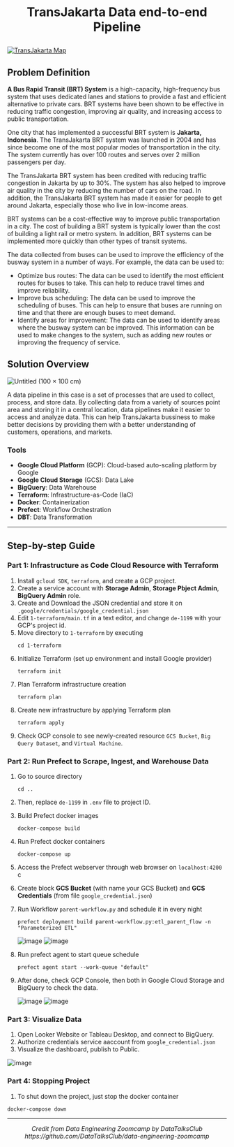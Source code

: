 # <p align="center"><strong>TransJakarta Data end-to-end Pipeline</strong><p>
<a target="_blank">[![TransJakarta Map](https://github.com/baidlowi/Data-end-to-end-Pipeline/assets/79616397/709c5b8a-f586-4eea-abb6-dc1befc86fac)](https://transjakarta.co.id/peta-rute/)</a>

## Problem Definition
**A Bus Rapid Transit (BRT) System** is a high-capacity, high-frequency bus system that uses dedicated lanes and stations to provide a fast and efficient alternative to private cars. BRT systems have been shown to be effective in reducing traffic congestion, improving air quality, and increasing access to public transportation.

One city that has implemented a successful BRT system is **Jakarta, Indonesia**. The TransJakarta BRT system was launched in 2004 and has since become one of the most popular modes of transportation in the city. The system currently has over 100 routes and serves over 2 million passengers per day.

The TransJakarta BRT system has been credited with reducing traffic congestion in Jakarta by up to 30%. The system has also helped to improve air quality in the city by reducing the number of cars on the road. In addition, the TransJakarta BRT system has made it easier for people to get around Jakarta, especially those who live in low-income areas.

BRT systems can be a cost-effective way to improve public transportation in a city. The cost of building a BRT system is typically lower than the cost of building a light rail or metro system. In addition, BRT systems can be implemented more quickly than other types of transit systems.

The data collected from buses can be used to improve the efficiency of the busway system in a number of ways. For example, the data can be used to:
- Optimize bus routes: The data can be used to identify the most efficient routes for buses to take. This can help to reduce travel times and improve reliability.
- Improve bus scheduling: The data can be used to improve the scheduling of buses. This can help to ensure that buses are running on time and that there are enough buses to meet demand.
- Identify areas for improvement: The data can be used to identify areas where the busway system can be improved. This information can be used to make changes to the system, such as adding new routes or improving the frequency of service.

## Solution Overview

![Untitled (100 × 100 cm)](https://user-images.githubusercontent.com/79616397/230957215-4daeeadb-353e-431e-95df-3243d1a9bfa1.png)

A data pipeline in this case is a set of processes that are used to collect, process, and store data. By collecting data from a variety of sources point area and storing it in a central location, data pipelines make it easier to access and analyze data. This can help TransJakarta bussiness to make better decisions by providing them with a better understanding of customers, operations, and  markets.


### Tools
- **Google Cloud Platform** (GCP): Cloud-based auto-scaling platform by Google
- **Google Cloud Storage** (GCS): Data Lake
- **BigQuery**: Data Warehouse
- **Terraform**: Infrastructure-as-Code (IaC)
- **Docker**: Containerization
- **Prefect**: Workflow Orchestration
- **DBT**: Data Transformation

***

## Step-by-step Guide

### Part 1: Infrastructure as Code Cloud Resource with Terraform

1. Install `gcloud SDK`, `terraform`, and create a GCP project. 
2. Create a service account with **Storage Admin**, **Storage Pbject Admin**, **BigQuery Admin** role. 
3. Create and Download the JSON credential and store it on `.google/credentials/google_credential.json`
4. Edit `1-terraform/main.tf` in a text editor, and change `de-1199` with your GCP's project id.
5. Move directory to `1-terraform` by executing
    ```
    cd 1-terraform
    ```
6. Initialize Terraform (set up environment and install Google provider)
    ```
    terraform init
    ```
7. Plan Terraform infrastructure creation
    ```
    terraform plan
    ```
8. Create new infrastructure by applying Terraform plan
    ```
    terraform apply
    ```
9. Check GCP console to see newly-created resource `GCS Bucket`, `Big Query Dataset`, and `Virtual Machine`.

  
### Part 2: Run Prefect to Scrape, Ingest, and Warehouse Data
1. Go to source directory
    ```
    cd ..
    ```
2. Then, replace `de-1199` in `.env` file to project ID.

3. Build Prefect docker images
    ```
    docker-compose build
    ```
4. Run Prefect docker containers
    ```
    docker-compose up
    ```
5. Access the Prefect webserver through web browser on `localhost:4200` c
6. Create block **GCS Bucket** (with name your GCS Bucket) and **GCS Credentials** (from file `google_credential.json`)
6. Run Workflow `parent-workflow.py` and schedule it in every night
    ```
    prefect deployment build parent-workflow.py:etl_parent_flow -n "Parameterized ETL"
    ```
    ![image](https://user-images.githubusercontent.com/79616397/230938319-f8cab849-eb08-4fa4-8c43-86b6c89b4b73.png)
    ![image](https://user-images.githubusercontent.com/79616397/230957720-77728d87-2bcd-41cc-82d9-235a6f395852.png)

6. Run prefect agent to start queue schedule
    ```
    prefect agent start --work-queue "default" 
    ```

7. After done, check GCP Console, then both in Google Cloud Storage and BigQuery to check the data.

    ![image](https://user-images.githubusercontent.com/79616397/230944184-a4f75913-d9fa-435a-b96b-913ac681b1ca.png)
    ![image](https://user-images.githubusercontent.com/79616397/230944066-989c1113-71dc-4726-927c-4f0d195d2e03.png)


### Part 3: Visualize Data
1. Open Looker Website or Tableau Desktop, and connect to BigQuery.
2. Authorize credentials service aaccount from `google_credential.json`
2. Visualize the dashboard, publish to Public.

![image](https://user-images.githubusercontent.com/79616397/230955196-088a05e8-9d5e-49ec-a67a-404e7f638df0.png)

### Part 4: Stopping Project
1. To shut down the project, just stop the docker container
```
docker-compose down
```
***

<p align="center"><i>Credit from Data Engineering Zoomcamp by DataTalksClub</i>
<i>https://github.com/DataTalksClub/data-engineering-zoomcamp</i></p>
